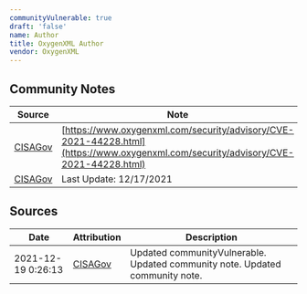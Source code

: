 ```yaml
---
communityVulnerable: true
draft: 'false'
name: Author
title: OxygenXML Author
vendor: OxygenXML
---
```




## Community Notes
| Source | Note |
| --- | --- |
| [CISAGov](https://raw.githubusercontent.com/cisagov/log4j-affected-db/develop/README.md) | [https://www.oxygenxml.com/security/advisory/CVE-2021-44228.html](https://www.oxygenxml.com/security/advisory/CVE-2021-44228.html) |
| [CISAGov](https://raw.githubusercontent.com/cisagov/log4j-affected-db/develop/README.md) | Last Update: 12/17/2021 |

## Sources
| Date | Attribution | Description |
| --- | --- | --- |
| 2021-12-19 0:26:13 | [CISAGov](https://raw.githubusercontent.com/cisagov/log4j-affected-db/develop/README.md) | Updated communityVulnerable. Updated community note. Updated community note.  |

